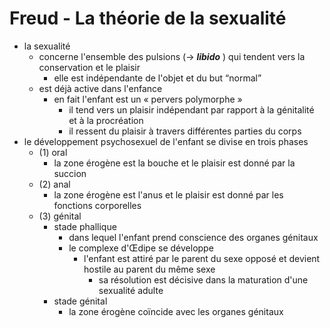 # Freud - La théorie de la sexualité

- la sexualité
  - concerne l'ensemble des pulsions (→ ***libido*** ) qui tendent vers la conservation et le plaisir
    - elle est indépendante de l'objet et du but “normal”
  - est déjà active dans l'enfance
    - en fait l'enfant est un « pervers polymorphe »
      - il tend vers un plaisir indépendant par rapport à la génitalité et à la procréation
      - il ressent du plaisir à travers différentes parties du corps
- le développement psychosexuel de l'enfant se divise en trois phases
  - (1) oral
    - la zone érogène est la bouche et le plaisir est donné par la succion
  - (2) anal
    - la zone érogène est l'anus et le plaisir est donné par les fonctions corporelles
  - (3) génital
    - stade phallique
      - dans lequel l'enfant prend conscience des organes génitaux
      - le complexe d'Œdipe se développe
        - l'enfant est attiré par le parent du sexe opposé et devient hostile au parent du même sexe
          - sa résolution est décisive dans la maturation d'une sexualité adulte
    - stade génital
      - la zone érogène coïncide avec les organes génitaux
